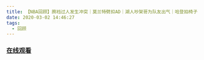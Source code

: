 ```yaml
---
title: 【NBA回顾】胯裆过人发生冲突｜莫兰特劈扣AD｜湖人吵架哥为队友出气｜哈登拍椅子
date: 2020-03-02 14:46:27
tags:
  - 回顾
---
```


### <a href="https://www.weibo.com/tv/v/IwKgT8QZ1?fid=1034:4478035630686218" target="_blank">在线观看</a>


